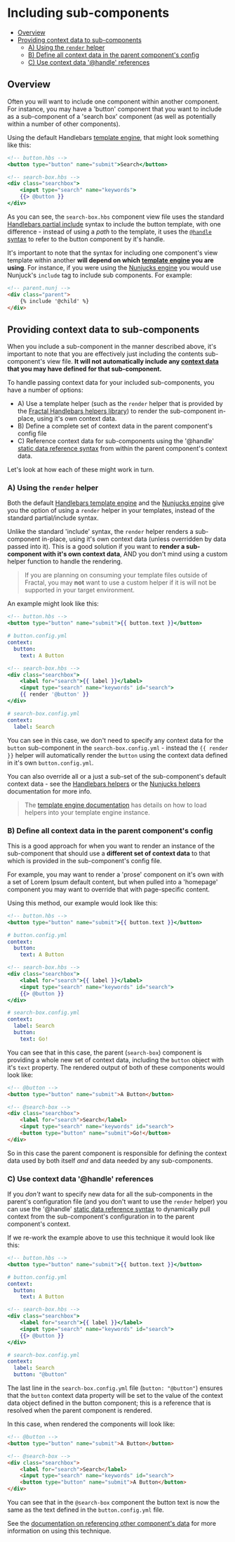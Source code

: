 # Including sub-components

<!-- START doctoc generated TOC please keep comment here to allow auto update -->
<!-- DON'T EDIT THIS SECTION, INSTEAD RE-RUN doctoc TO UPDATE -->


- [Overview](#overview)
- [Providing context data to sub-components](#providing-context-data-to-sub-components)
  - [A) Using the `render` helper](#a-using-the-render-helper)
  - [B) Define all context data in the parent component's config](#b-define-all-context-data-in-the-parent-components-config)
  - [C) Use context data '@handle' references](#c-use-context-data-@handle-references)

<!-- END doctoc generated TOC please keep comment here to allow auto update -->

## Overview

Often you will want to include one component within another component. For instance, you may have a 'button' component that you want to include as a sub-component of a 'search box' component (as well as potentially within a number of other components).

Using the default Handlebars [template engine](/docs/), that might look something like this:

```handlebars
<!-- button.hbs -->
<button type="button" name="submit">Search</button>
```

```handlebars
<!-- search-box.hbs -->
<div class="searchbox">
    <input type="search" name="keywords">
    {{> @button }}
</div>
```
As you can see, the `search-box.hbs` component view file uses the standard [Handlebars partial include](http://handlebarsjs.com/#partials) syntax to include the button template, with one difference - instead of using a *path* to the template, it uses the [`@handle` syntax](/docs/components/overview.md#referencing-components---@handle-syntax) to refer to the button component by it's handle. 

It's important to note that the syntax for including one component's view template within another **will depend on which [template engine](/docs/engines/overview.md) you are using**. For instance, if you were using the [Nunjucks engine](https://github.com/frctl/nunjucks-adapter) you would use Nunjuck's `include` tag to include sub components. For example:

```html
<!-- parent.nunj -->
<div class="parent">
    {% include '@child' %}
</div>
```

## Providing context data to sub-components

When you include a sub-component in the manner described above, it's important to note that you are effectively just including the contents sub-component's view file. **It will not automatically include any [context data](/docs/components) that you may have defined for that sub-component.**

To handle passing context data for your included sub-components, you have a number of options:

* A) Use a template helper (such as the `render` helper that is provided by the [Fractal Handlebars helpers library](https://github.com/frctl/handlebars-helpers)) to render the sub-component in-place, using it's own context data.
* B) Define a complete set of context data in the parent component's config file
* C) Reference context data for sub-components using the '@handle' [static data reference syntax](/docs/components/context.md#referencing-context-from-other-components) from within the parent component's context data.

Let's look at how each of these might work in turn.

### A) Using the `render` helper

Both the default [Handlebars template engine](/docs/engines/overview.md#installing-the-fractal-handlebars-helpers) and the [Nunjucks engine](https://github.com/frctl/nunjucks-adapter#helpers) give you the option of using a `render` helper in your templates, instead of the standard partial/include syntax.

Unlike the standard 'include' syntax, the `render` helper renders a sub-component in-place, using it's own context data (unless overridden by data passed into it). This is a good solution if you want to **render a sub-component with it's own context data**, AND you don't mind using a custom helper function to handle the rendering.

> If you are planning on consuming your template files outside of Fractal, you may **not** want to use a custom helper if it is will not be supported in your target environment.

An example might look like this:

```handlebars
<!-- button.hbs -->
<button type="button" name="submit">{{ button.text }}</button>
```

```yaml
# button.config.yml
context:
  button: 
    text: A Button
```

```handlebars
<!-- search-box.hbs -->
<div class="searchbox">
    <label for="search">{{ label }}</label>
    <input type="search" name="keywords" id="search">
    {{ render '@button' }}
</div>
```

```yaml
# search-box.config.yml
context:
  label: Search
```

You can see in this case, we don't need to specify any context data for the `button` sub-component in the `search-box.config.yml` - instead the `{{ render }}` helper will automatically render the `button` using the context data defined in it's own `button.config.yml`.

You can also override all or a just a sub-set of the sub-component's default context data - see the [Handlebars helpers](https://github.com/frctl/handlebars-helpers) or the [Nunjucks helpers](https://github.com/frctl/nunjucks-helpers) documentation for more info.

> The [template engine documentation](/docs/engines/overview.md#installing-the-fractal-handlebars-helpers) has details on how to load helpers into your template engine instance.

### B) Define all context data in the parent component's config

This is a good approach for when you want to render an instance of the sub-component that should use a **different set of context data** to that which is provided in the sub-component's config file.

For example, you may want to render a 'prose' component on it's own with a set of Lorem Ipsum default content, but when pulled into a 'homepage' component you may want to override that with page-specific content.

Using this method, our example would look like this:

```handlebars
<!-- button.hbs -->
<button type="button" name="submit">{{ button.text }}</button>
```

```yaml
# button.config.yml
context:
  button: 
    text: A Button
```

```handlebars
<!-- search-box.hbs -->
<div class="searchbox">
    <label for="search">{{ label }}</label>
    <input type="search" name="keywords" id="search">
    {{> @button }}
</div>
```

```yaml
# search-box.config.yml
context:
  label: Search    
  button: 
    text: Go!
```
You can see that in this case, the parent (`search-box`) component is providing a whole new set of context data, including the `button` object with it's `text` property. The rendered output of both of these components would look like:

```html
<!-- @button -->
<button type="button" name="submit">A Button</button>
```

```html
<!-- @search-box -->
<div class="searchbox">
    <label for="search">Search</label>
    <input type="search" name="keywords" id="search">
    <button type="button" name="submit">Go!</button>
</div>
```
So in this case the parent component is responsible for defining the context data used by both itself *and* and data needed by any sub-components.

### C) Use context data '@handle' references

If you *don't* want to specify new data for all the sub-components in the parent's configuration file (and you don't want to use the `render` helper) you can use the  '@handle' [static data reference syntax](/docs/components/context.md#referencing-context-from-other-components) to dynamically pull context from the sub-component's configuration in to the parent component's context.

If we re-work the example above to use this technique it would look like this:

```handlebars
<!-- button.hbs -->
<button type="button" name="submit">{{ button.text }}</button>
```

```yaml
# button.config.yml
context:
  button: 
    text: A Button
```

```handlebars
<!-- search-box.hbs -->
<div class="searchbox">
    <label for="search">{{ label }}</label>
    <input type="search" name="keywords" id="search">
    {{> @button }}
</div>
```

```yaml
# search-box.config.yml
context:
  label: Search    
  button: "@button"
```
The last line in the `search-box.config.yml` file (`button: "@button"`) ensures that the `button` context data property will be set to the value of the context data object defined in the button component; this is a reference that is resolved when the parent component is rendered.

In this case, when rendered the components will look like:

```html
<!-- @button -->
<button type="button" name="submit">A Button</button>
```

```html
<!-- @search-box -->
<div class="searchbox">
    <label for="search">Search</label>
    <input type="search" name="keywords" id="search">
    <button type="button" name="submit">A Button</button>
</div>
```

You can see that in the `@search-box` component the button text is now the same as the text defined in the `button.config.yml` file.

See the [documentation on referencing other component's data](/docs/components/context.md#referencing-context-from-other-components) for more information on using this technique.



